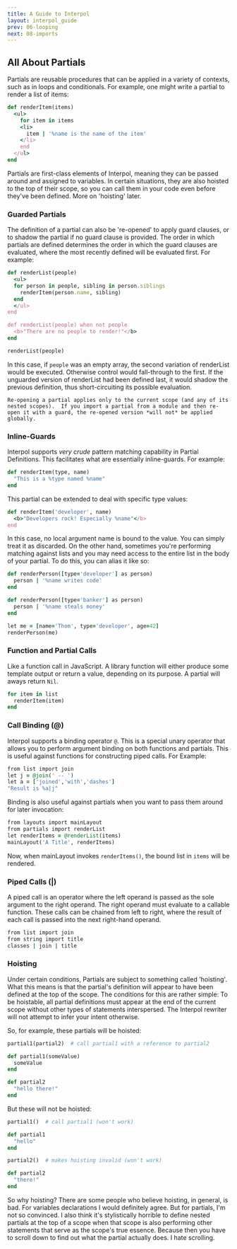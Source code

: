 ```yaml
---
title: A Guide to Interpol
layout: interpol_guide
prev: 06-looping
next: 08-imports
---
```

## All About Partials
Partials are reusable procedures that can be applied in a variety of contexts, such as in loops and conditionals.  For example, one might write a partial to render a list of items:

```ruby
def renderItem(items)
  <ul>
    for item in items
    <li>
      item | '%name is the name of the item'
    </li>
    end
  </ul>
end
```

Partials are first-class elements of Interpol, meaning they can be passed around and assigned to variables.  In certain situations, they are also hoisted to the top of their scope, so you can call them in your code even before they've been defined.  More on 'hoisting' later.

### Guarded Partials
The definition of a partial can also be 're-opened' to apply guard clauses, or to shadow the partial if no guard clause is provided.  The order in which partials are defined determines the order in which the guard clauses are evaluated, where the most recently defined will be evaluated first.  For example:

```ruby
def renderList(people)
  <ul>
  for person in people, sibling in person.siblings
    renderItem(person.name, sibling)
  end
  </ul>
end

def renderList(people) when not people
  <b>"There are no people to render!"</b>
end

renderList(people)
```

In this case, if `people` was an empty array, the second variation of renderList would be executed.  Otherwise control would fall-through to the first.  If the unguarded version of renderList had been defined last, it would shadow the previous definition, thus short-circuiting its possible evaluation.

    Re-opening a partial applies only to the current scope (and any of its nested scopes).  If you import a partial from a module and then re-open it with a guard, the re-opened version *will not* be applied globally.

### Inline-Guards
Interpol supports *very crude* pattern matching capability in Partial Definitions.  This facilitates what are essentially inline-guards.  For example:

```ruby
def renderItem(type, name)
  "This is a %type named %name"
end
```

This partial can be extended to deal with specific type values:

```ruby
def renderItem('developer', name)
  <b>"Developers rock! Especially %name"</b>
end
```

In this case, no local argument name is bound to the value.  You can simply treat it as discarded.  On the other hand, sometimes you're performing matching against lists and you may need access to the entire list in the body of your partial.  To do this, you can alias it like so:

```ruby
def renderPerson([type='developer'] as person)
  person | '%name writes code'
end

def renderPerson([type='banker'] as person)
  person | '%name steals money'
end

let me = [name='Thom', type='developer', age=42]
renderPerson(me)
```

### Function and Partial Calls
Like a function call in JavaScript.  A library function will either produce some template output or return a value, depending on its purpose.  A partial will aways return `Nil`.

```ruby
for item in list
  renderItem(item)
end
```

### Call Binding (@)
Interpol supports a binding operator `@`.  This is a special unary operator that allows you to perform argument binding on both functions and partials.  This is useful against functions for constructing piped calls.  For Example:

```ruby
from list import join
let j = @join(' -- ')
let a = ['joined','with','dashes']
"Result is %a|j"
```

Binding is also useful against partials when you want to pass them around for later invocation:

```ruby
from layouts import mainLayout
from partials import renderList
let renderItems = @renderList(items)
mainLayout('A Title', renderItems)
```

Now, when mainLayout invokes `renderItems()`, the bound list in `items` will be rendered.

### Piped Calls (|)
A piped call is an operator where the left operand is passed as the sole argument to the right operand.  The right operand must evaluate to a callable function.  These calls can be chained from left to right, where the result of each call is passed into the next right-hand operand.

```ruby
from list import join
from string import title
classes | join | title
```

### Hoisting
Under certain conditions, Partials are subject to something called 'hoisting'.  What this means is that the partial's definition will appear to have been defined at the top of the scope.  The conditions for this are rather simple: To be hoistable, all partial definitions must appear at the end of the current scope without other types of statements interspersed.  The Interpol rewriter will not attempt to infer your intent otherwise.

So, for example, these partials will be hoisted:

```ruby
partial1(partial2)  # call partial1 with a reference to partial2

def partial1(someValue)
  someValue
end

def partial2
  "hello there!"
end
```

But these will not be hoisted:

```ruby
partial1()  # call partial1 (won't work)

def partial1
  "hello"
end

partial2()  # makes hoisting invalid (won't work)

def partial2
  "there!"
end
```

So why hoisting?  There are some people who believe hoisting, in general, is bad.  For variables declarations I would definitely agree.  But for partials, I'm not so convinced.  I also think it's stylistically horrible to define nested partials at the top of a scope when that scope is also performing other statements that serve as the scope's true essence.  Because then you have to scroll down to find out what the partial actually does.  I hate scrolling.
